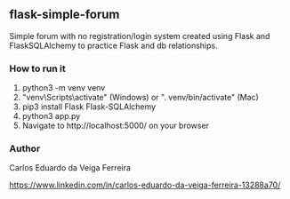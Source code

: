 ## flask-simple-forum
Simple forum with no registration/login system created using Flask and FlaskSQLAlchemy to practice Flask and db relationships.

### How to run it

1. python3 -m venv venv
2. "venv\Scripts\activate" (Windows) or ". venv/bin/activate" (Mac) 
3. pip3 install Flask Flask-SQLAlchemy
4. python3 app.py
5. Navigate to http://localhost:5000/ on your browser

### Author
Carlos Eduardo da Veiga Ferreira

https://www.linkedin.com/in/carlos-eduardo-da-veiga-ferreira-13288a70/